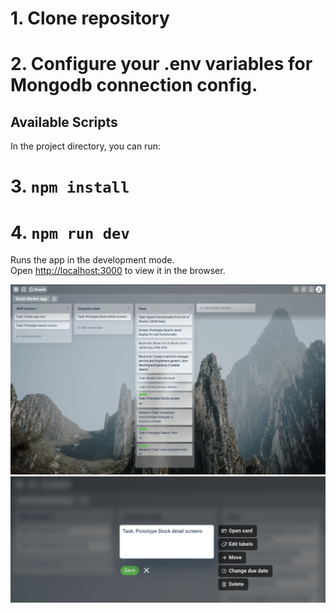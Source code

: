 # 1. Clone repository
# 2. Configure your .env variables for Mongodb connection config.

## Available Scripts

In the project directory, you can run:

# 3. `npm install`
# 4. `npm run dev`

Runs the app in the development mode.\
Open [http://localhost:3000](http://localhost:3000) to view it in the browser.

![Sample Board](https://github.com/ako2cjairo1/Trello-clone/blob/master/Screenshots/Board.png)
![Sample Card](https://github.com/ako2cjairo1/Trello-clone/blob/master/Screenshots/Card.png)
